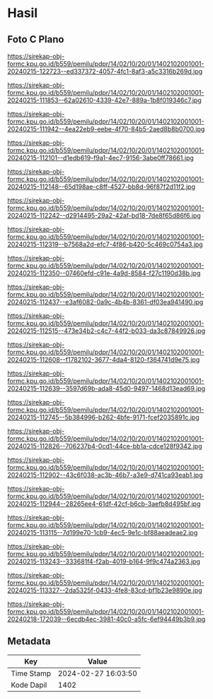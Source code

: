 # Hasil

## Foto C Plano

https://sirekap-obj-formc.kpu.go.id/b559/pemilu/pdpr/14/02/10/20/01/1402102001001-20240215-122723--ed337372-4057-4fc1-8af3-a5c3316b269d.jpg

https://sirekap-obj-formc.kpu.go.id/b559/pemilu/pdpr/14/02/10/20/01/1402102001001-20240215-111853--62a02610-4339-42e7-889a-1b8f019346c7.jpg

https://sirekap-obj-formc.kpu.go.id/b559/pemilu/pdpr/14/02/10/20/01/1402102001001-20240215-111942--4ea22eb9-eebe-4f70-84b5-2aed8b8b0700.jpg

https://sirekap-obj-formc.kpu.go.id/b559/pemilu/pdpr/14/02/10/20/01/1402102001001-20240215-112101--d1edb619-f9a1-4ec7-9156-3abe0ff78661.jpg

https://sirekap-obj-formc.kpu.go.id/b559/pemilu/pdpr/14/02/10/20/01/1402102001001-20240215-112148--65d198ae-c8ff-4527-bb8d-96f87f2d11f2.jpg

https://sirekap-obj-formc.kpu.go.id/b559/pemilu/pdpr/14/02/10/20/01/1402102001001-20240215-112242--d2914495-29a2-42af-bd18-7de8f65d86f6.jpg

https://sirekap-obj-formc.kpu.go.id/b559/pemilu/pdpr/14/02/10/20/01/1402102001001-20240215-112319--b7568a2d-efc7-4f86-b420-5c469c0754a3.jpg

https://sirekap-obj-formc.kpu.go.id/b559/pemilu/pdpr/14/02/10/20/01/1402102001001-20240215-112350--07460efd-c91e-4a9d-8584-f27c1190d38b.jpg

https://sirekap-obj-formc.kpu.go.id/b559/pemilu/pdpr/14/02/10/20/01/1402102001001-20240215-112437--e3af6082-0a9c-4b4b-8361-df03ea941490.jpg

https://sirekap-obj-formc.kpu.go.id/b559/pemilu/pdpr/14/02/10/20/01/1402102001001-20240215-112515--473e34b2-c4c7-44f2-b033-da3c87849926.jpg

https://sirekap-obj-formc.kpu.go.id/b559/pemilu/pdpr/14/02/10/20/01/1402102001001-20240215-112608--f1782102-3677-4da4-8120-f364741d9e75.jpg

https://sirekap-obj-formc.kpu.go.id/b559/pemilu/pdpr/14/02/10/20/01/1402102001001-20240215-112639--3597d69b-ada8-45d0-9497-1468d13ead69.jpg

https://sirekap-obj-formc.kpu.go.id/b559/pemilu/pdpr/14/02/10/20/01/1402102001001-20240215-112745--5b384996-b262-4bfe-9171-fcef2035891c.jpg

https://sirekap-obj-formc.kpu.go.id/b559/pemilu/pdpr/14/02/10/20/01/1402102001001-20240215-112826--706237b4-0cd1-44ce-bb1a-cdce128f9342.jpg

https://sirekap-obj-formc.kpu.go.id/b559/pemilu/pdpr/14/02/10/20/01/1402102001001-20240215-112902--43c6f038-ac3b-46b7-a3e9-d741ca93eab1.jpg

https://sirekap-obj-formc.kpu.go.id/b559/pemilu/pdpr/14/02/10/20/01/1402102001001-20240215-112944--28265ee4-61df-42cf-b6cb-3aefb8d495bf.jpg

https://sirekap-obj-formc.kpu.go.id/b559/pemilu/pdpr/14/02/10/20/01/1402102001001-20240215-113115--7d199e70-1cb9-4ec5-9e1c-bf88aeadeae2.jpg

https://sirekap-obj-formc.kpu.go.id/b559/pemilu/pdpr/14/02/10/20/01/1402102001001-20240215-113243--333681f4-f2ab-4019-b164-9f9c474a2363.jpg

https://sirekap-obj-formc.kpu.go.id/b559/pemilu/pdpr/14/02/10/20/01/1402102001001-20240215-113327--2da5325f-0433-4fe8-83cd-bf1b23e9890e.jpg

https://sirekap-obj-formc.kpu.go.id/b559/pemilu/pdpr/14/02/10/20/01/1402102001001-20240218-172039--6ecdb4ec-3981-40c0-a5fc-6ef94449b3b9.jpg


## Metadata

| Key        | Value               |
| ---------- | ------------------- |
| Time Stamp | 2024-02-27 16:03:50 |
| Kode Dapil | 1402                |



